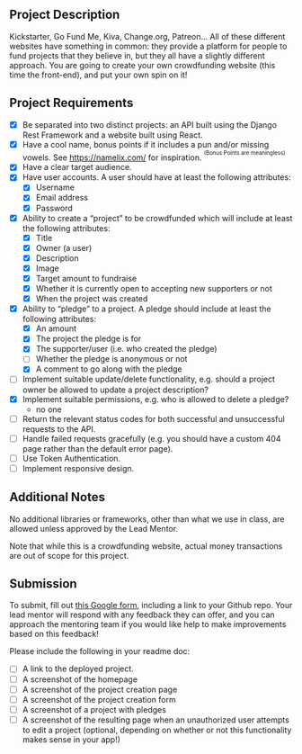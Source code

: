 ## Project Description
Kickstarter, Go Fund Me, Kiva, Change.org, Patreon… All of these different websites have something in common: they provide a platform for people to fund projects that they believe in, but they all have a slightly different approach. You are going to create your own crowdfunding website (this time the front-end), and put your own spin on it!

## Project Requirements

- [x] Be separated into two distinct projects: an API built using the Django Rest Framework and a website built using React. 
- [x] Have a cool name, bonus points if it includes a pun and/or missing vowels. See https://namelix.com/ for inspiration. <sup><sup>(Bonus Points are meaningless)</sup></sup>
- [x] Have a clear target audience.
- [x] Have user accounts. A user should have at least the following attributes:
  - [x] Username
  - [x] Email address
  - [x] Password
- [x] Ability to create a “project” to be crowdfunded which will include at least the following attributes:
  - [x] Title
  - [x] Owner (a user)
  - [x] Description
  - [x] Image
  - [x] Target amount to fundraise
  - [x] Whether it is currently open to accepting new supporters or not
  - [x] When the project was created
- [x] Ability to “pledge” to a project. A pledge should include at least the following attributes:
  - [x] An amount
  - [x] The project the pledge is for
  - [x] The supporter/user (i.e. who created the pledge)
  - [ ] Whether the pledge is anonymous or not
  - [x] A comment to go along with the pledge
- [ ] Implement suitable update/delete functionality, e.g. should a project owner be allowed to update a project description?
- [x] Implement suitable permissions, e.g. who is allowed to delete a pledge?
  - no one
- [ ] Return the relevant status codes for both successful and unsuccessful requests to the API.
- [ ] Handle failed requests gracefully (e.g. you should have a custom 404 page rather than the default error page).
- [ ] Use Token Authentication.
- [ ] Implement responsive design.

## Additional Notes
No additional libraries or frameworks, other than what we use in class, are allowed unless approved by the Lead Mentor.

Note that while this is a crowdfunding website, actual money transactions are out of scope for this project.

## Submission
To submit, fill out [this Google form](https://forms.gle/34ymxgPhdT8YXDgF6), including a link to your Github repo. Your lead mentor will respond with any feedback they can offer, and you can approach the mentoring team if you would like help to make improvements based on this feedback!

Please include the following in your readme doc:
- [ ] A link to the deployed project.
- [ ] A screenshot of the homepage
- [ ] A screenshot of the project creation page
- [ ] A screenshot of the project creation form
- [ ] A screenshot of a project with pledges
- [ ] A screenshot of the resulting page when an unauthorized user attempts to edit a project (optional, depending on whether or not this functionality makes sense in your app!)